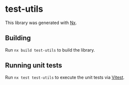 # test-utils

This library was generated with [Nx](https://nx.dev).

## Building

Run `nx build test-utils` to build the library.

## Running unit tests

Run `nx test test-utils` to execute the unit tests via [Vitest](https://vitest.dev/).
